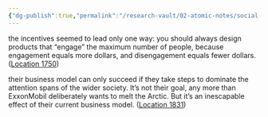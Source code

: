 ```yaml
---
{"dg-publish":true,"permalink":"/research-vault/02-atomic-notes/social-media-and-internet-incentives-lead-one-way-toward-increased-engagement/"}
---
```


the incentives seemed to lead only one way: you should always design products that “engage” the maximum number of people, because engagement equals more dollars, and disengagement equals fewer dollars. ([Location 1750](https://readwise.io/to_kindle?action=open&asin=B093G9TS91&location=1750))

their business model can only succeed if they take steps to dominate the attention spans of the wider society. It’s not their goal, any more than ExxonMobil deliberately wants to melt the Arctic. But it’s an inescapable effect of their current business model. ([Location 1831](https://readwise.io/to_kindle?action=open&asin=B093G9TS91&location=1831))